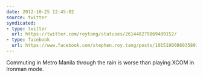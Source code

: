 ```yaml
---
date: 2012-10-25 12:45:02
source: twitter
syndicated:
- type: twitter
  url: https://twitter.com/roytang/statuses/261448279869489152/
- type: facebook
  url: https://www.facebook.com/stephen.roy.tang/posts/10151900860358912
---
```


Commuting in Metro Manila through the rain is worse than playing XCOM in Ironman mode.
